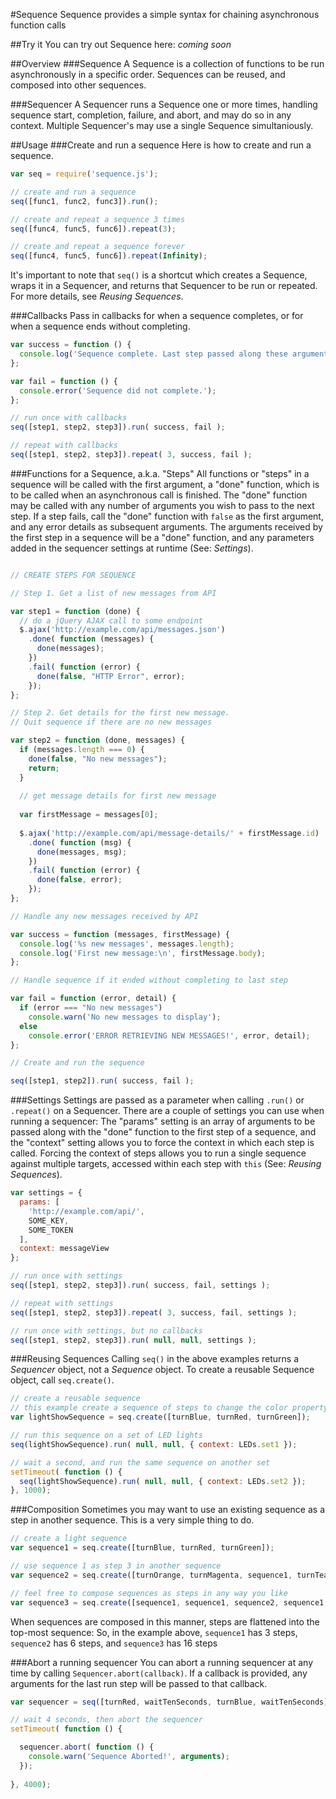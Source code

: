 #Sequence
Sequence provides a simple syntax for chaining asynchronous function calls

##Try it
You can try out Sequence here: _coming soon_

##Overview
###Sequence
A Sequence is a collection of functions to be run asynchronously in a specific order.  Sequences can be reused, and composed into other sequences.

###Sequencer
A Sequencer runs a Sequence one or more times, handling sequence start, completion, failure, and abort, and may do so in any context.  Multiple Sequencer's may use a single Sequence simultaniously.

##Usage
###Create and run a sequence
Here is how to create and run a sequence.
```js
var seq = require('sequence.js');

// create and run a sequence
seq([func1, func2, func3]).run();

// create and repeat a sequence 3 times
seq([func4, func5, func6]).repeat(3);

// create and repeat a sequence forever
seq([func4, func5, func6]).repeat(Infinity);

```
It's important to note that ```seq()``` is a shortcut which creates a Sequence, wraps it in a Sequencer, and returns that Sequencer to be run or repeated.  For more details, see *Reusing Sequences*.

###Callbacks
Pass in callbacks for when a sequence completes, or for when a sequence ends without completing.

```js
var success = function () {
  console.log('Sequence complete. Last step passed along these arguments:', arguments);
};

var fail = function () {
  console.error('Sequence did not complete.');
};

// run once with callbacks
seq([step1, step2, step3]).run( success, fail );

// repeat with callbacks
seq([step1, step2, step3]).repeat( 3, success, fail );
```

###Functions for a Sequence, a.k.a. "Steps"
All functions or "steps" in a sequence will be called with the first argument, a "done" function, which is to be called when an asynchronous call is finished.  The "done" function may be called with any number of arguments you wish to pass to the next step.  If a step fails, call the "done" function with ```false``` as the first argument, and any error details as subsequent arguments.  The arguments received by the first step in a sequence will be a "done" function, and any parameters added in the sequencer settings at runtime (See: *Settings*).

```js

// CREATE STEPS FOR SEQUENCE

// Step 1. Get a list of new messages from API

var step1 = function (done) {
  // do a jQuery AJAX call to some endpoint
  $.ajax('http://example.com/api/messages.json')
    .done( function (messages) {
      done(messages);
    })
    .fail( function (error) {
      done(false, "HTTP Error", error);
    });
};

// Step 2. Get details for the first new message.
// Quit sequence if there are no new messages

var step2 = function (done, messages) {
  if (messages.length === 0) {
    done(false, "No new messages");
    return;
  }
  
  // get message details for first new message
  
  var firstMessage = messages[0];
  
  $.ajax('http://example.com/api/message-details/' + firstMessage.id)
    .done( function (msg) {
      done(messages, msg);
    })
    .fail( function (error) {
      done(false, error);
    });
};

// Handle any new messages received by API

var success = function (messages, firstMessage) {
  console.log('%s new messages', messages.length);
  console.log('First new message:\n', firstMessage.body);
};

// Handle sequence if it ended without completing to last step

var fail = function (error, detail) {
  if (error === "No new messages")
    console.warn('No new messages to display');
  else
    console.error('ERROR RETRIEVING NEW MESSAGES!', error, detail);
};

// Create and run the sequence

seq([step1, step2]).run( success, fail );
```

###Settings
Settings are passed as a parameter when calling ```.run()``` or ```.repeat()``` on a Sequencer.  There are a couple of settings you can use when running a sequencer: The "params" setting is an array of arguments to be passed along with the "done" function to the first step of a sequence, and the "context" setting allows you to force the context in which each step is called.  Forcing the context of steps allows you to run a single sequence against multiple targets, accessed within each step with ```this``` (See: *Reusing Sequences*).
```js
var settings = {
  params: [
    'http://example.com/api/',
    SOME_KEY,
    SOME_TOKEN
  ],
  context: messageView
};

// run once with settings
seq([step1, step2, step3]).run( success, fail, settings );

// repeat with settings
seq([step1, step2, step3]).repeat( 3, success, fail, settings );

// run once with settings, but no callbacks
seq([step1, step2, step3]).run( null, null, settings );
```

###Reusing Sequences
Calling ```seq()``` in the above examples returns a *Sequencer* object, not a *Sequence* object.  To create a reusable Sequence object, call ```seq.create()```.
```js
// create a reusable sequence
// this example create a sequence of steps to change the color property of some LED lights
var lightShowSequence = seq.create([turnBlue, turnRed, turnGreen]);

// run this sequence on a set of LED lights
seq(lightShowSequence).run( null, null, { context: LEDs.set1 });

// wait a second, and run the same sequence on another set
setTimeout( function () {
  seq(lightShowSequence).run( null, null, { context: LEDs.set2 });
}, 1000);
```

###Composition
Sometimes you may want to use an existing sequence as a step in another sequence.  This is a very simple thing to do.
```js
// create a light sequence
var sequence1 = seq.create([turnBlue, turnRed, turnGreen]);

// use sequence 1 as step 3 in another sequence
var sequence2 = seq.create([turnOrange, turnMagenta, sequence1, turnTeal]);

// feel free to compose sequences as steps in any way you like
var sequence3 = seq.create([sequence1, sequence1, sequence2, sequence1, turnRed]);
```
When sequences are composed in this manner, steps are flattened into the top-most sequence: So, in the example above, ```sequence1``` has 3 steps, ```sequence2``` has 6 steps, and ```sequence3``` has 16 steps

###Abort a running sequencer
You can abort a running sequencer at any time by calling ```Sequencer.abort(callback)```.  If a callback is provided, any arguments for the last run step will be passed to that callback.
```js
var sequencer = seq([turnRed, waitTenSeconds, turnBlue, waitTenSeconds]).run(); // police lights!

// wait 4 seconds, then abort the sequencer
setTimeout( function () {

  sequencer.abort( function () {
    console.warn('Sequence Aborted!', arguments);
  });
  
}, 4000);
```
